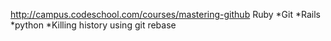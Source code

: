 http://campus.codeschool.com/courses/mastering-github
Ruby
*Git
*Rails
*python
*Killing history using git rebase
